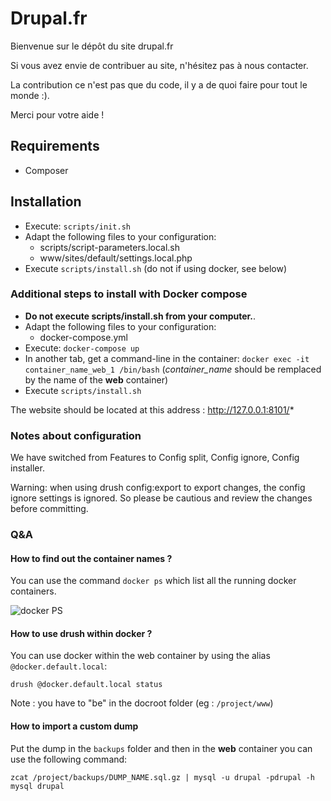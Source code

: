 # Drupal.fr

Bienvenue sur le dépôt du site drupal.fr

Si vous avez envie de contribuer au site, n'hésitez pas à nous contacter.

La contribution ce n'est pas que du code, il y a de quoi faire pour tout le
monde :).

Merci pour votre aide !

## Requirements

* Composer

## Installation

* Execute: `scripts/init.sh`
* Adapt the following files to your configuration:
  * scripts/script-parameters.local.sh
  * www/sites/default/settings.local.php
* Execute `scripts/install.sh` (do not if using docker, see below)

### Additional steps to install with Docker compose

* **Do not execute scripts/install.sh from your computer.**.
* Adapt the following files to your configuration:
  * docker-compose.yml
* Execute: `docker-compose up`
* In another tab, get a command-line in the container:
`docker exec -it container_name_web_1 /bin/bash`
 (*container_name* should be remplaced by the name of the **web** container)
* Execute `scripts/install.sh`

The website should be located at this address : http://127.0.0.1:8101/*

### Notes about configuration

We have switched from Features to Config split, Config ignore, Config installer.

Warning: when using drush config:export to export changes, the config ignore
settings is ignored. So please be cautious and review the changes before
committing.

### Q&A
#### How to find out the container names ?
You can use the command `docker ps` which list all the running docker containers.

![docker PS](http://i.imgur.com/SDgHsqs.png)

#### How to use drush within docker ?
You can use docker within the web container by using the alias `@docker.default.local`:

```
drush @docker.default.local status
```

Note : you have to "be" in the docroot folder (eg : `/project/www`)

#### How to import a custom dump

Put the dump in the `backups` folder and then in the **web** container you can use the following command:
```
zcat /project/backups/DUMP_NAME.sql.gz | mysql -u drupal -pdrupal -h mysql drupal
```
